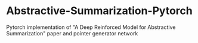 # Abstractive-Summarization-Pytorch
Pytorch implementation of "A Deep Reinforced Model for Abstractive Summarization" paper and pointer generator network 
